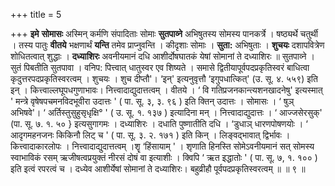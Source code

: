 +++
title = 5

+++
**इमे** **सोमासः** अस्मिन् कर्मणि संपादिताः सोमाः **सुतपाव्ने** अभिषुतस्य सोमस्य पानकर्त्रे । षष्ठ्यर्थे चतुर्थी । तस्य पातुः **वीतये** भक्षणार्थं **यन्ति** तमेव प्राप्नुवन्ति । कीदृशाः सोमाः । **सुता:** अभिषुताः । **शुचयः** दशापवित्रेण शोधितत्वात् शुद्धाः । **दध्याशिरः** अवनीयमानं दधि आशीर्दोषघातकं येषां सोमानां ते दध्याशिरः ॥ सुतपाव्ने । सुतं पिबतीति सुतपावा । वनिप: पित्त्वात् धातुस्वर एव शिष्यते । समासे द्वितीयापूर्वपदप्रकृतिस्वरं बाधित्वा कृदुत्तरपदप्रकृतिस्वरत्वम् । शुचयः । शुच दीप्तौ'। ‘इन्' इत्यनुवृत्तौ ‘इगुपधात्कित्' (उ. सू. ४. ५५९) इति इन् । कित्त्वाल्लघूपधगुणाभावः। नित्त्वादाद्युदात्तत्वम् । वीतये । ‘ वि गतिप्रजनकान्त्यशनखादनेषु' इत्यस्मात् ' मन्त्रे वृषेषपचमनविदभूवीरा उदात्तः ' ( पा. सू. ३, ३. ९६ ) इति क्तिन् उदात्तः । सोमासः । ‘ षुञ् अभिषवे'। ‘ अर्तिस्तुसुहुसृधृक्षि° ' ( उ. सू. १. १३७ ) इत्यादिना मन् । नित्त्वादाद्युदात्तः । ‘ आज्जसेरसुक्' (पा. सू. ७. १. ५० } इत्यसुगागमः । दध्याशिरः । दधाति पुष्णातीति दधि । ‘डुधाञ् धारणपोषणयोः । ‘ आदृगमहनजनः किकिनौ लिट् च ' ( पा. सू. ३. २. १७१ ) इति किन् । लिङ्वद्भावात् द्विर्भावः । कित्त्वादाकारलोपः । नित्त्वादाद्युदात्तत्वम् ।शॄ ‘हिंसायाम् ' । शृणाति हिनस्ति सोमेऽवनीयमानं सत् सोमस्य स्वाभाविकं रसम् ऋजीषत्वप्रयुक्तं नीरसं दोषं वा इत्याशीः । क्विपि ‘ ऋत इद्धातोः ' ( पा. सू. ७, १. १०० ) इति इत्वं रपरत्वं च । दध्येव आशीर्येषां सोमानां ते दध्याशिरः। बहुव्रीहौ पूर्वपदप्रकृतिस्वरत्वम् ॥ ॥ ९ ॥